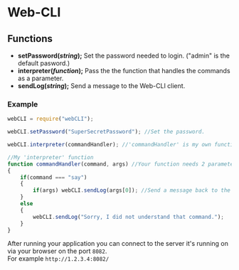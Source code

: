 # Web-CLI

## Functions
* **setPassword(*string*);**    Set the password needed to login. ("admin" is the default pasword.)
* **interpreter(*function*);**    Pass the the function that handles the commands as a parameter.
* **sendLog(*string*);**        Send a message to the Web-CLI client.

### Example
```js
webCLI = require("webCLI");

webCLI.setPassword("SuperSecretPassword"); //Set the password.

webCLI.interpreter(commandHandler); //'commandHandler' is my own function. (See below)

//My 'interpreter' function
function commandHandler(command, args) //Your function needs 2 parameters: command(string) and args(string[]).
{
	if(command === "say")
	{
		if(args) webCLI.sendLog(args[0]); //Send a message back to the client.
	}
	else
	{
		webCLI.sendLog("Sorry, I did not understand that command.");
	}
}
```

After running your application you can connect to the server it's running on via your browser on the port `8082`. <br>
For example `http://1.2.3.4:8082/`
